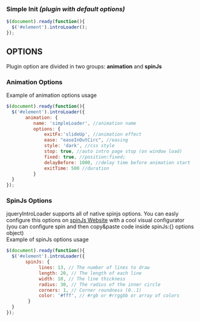 ### Simple Init *(plugin with default options)*

```javascript
$(document).ready(function(){
  $('#element').introLoader();
});
```
## OPTIONS
Plugin option are divided in two groups: **animation** and **spinJs**

### Animation Options
Example of animation options usage
```javascript
$(document).ready(function(){
  $('#element').introLoader({
       animation: { 
          name: 'simpleLoader', //animation name
          options: { 
              exitFx:'slideUp', //animation effect
              ease: "easeInOutCirc", //easing
              style: 'dark', //css style
              stop: true, //auto intro page stop (on window load)
              fixed: true, //position:fixed;
              delayBefore: 1000, //delay time before animation start
              exitTime: 500 //duration
          } 
  }
});
```
### SpinJs Options
jqueryIntroLoader supports all of native spinjs options. You can easly configure this options on [spinJs Website](http://fgnass.github.io/spin.js/) with a cool visual configurator (you can configure spin and then copy&paste code inside spinJs:{} options object)<br>
Example of spinJs options usage
```javascript
$(document).ready(function(){
  $('#element').introLoader({
       spinJs: { 
            lines: 13, // The number of lines to draw 
            length: 20, // The length of each line 
            width: 10, // The line thickness 
            radius: 30, // The radius of the inner circle 
            corners: 1, // Corner roundness (0..1) 
            color: '#fff', // #rgb or #rrggbb or array of colors 
        }
  }
});
```
